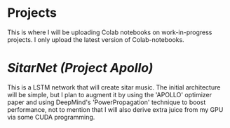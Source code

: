 # Projects
This is where I will be uploading Colab notebooks on work-in-progress projects. I only upload the latest version of Colab-notebooks.

# *SitarNet (Project Apollo)*
This is a LSTM network that will create sitar music. The initial architecture will be simple, but I plan to augment it by using the 'APOLLO' optimizer paper and using DeepMind's 'PowerPropagation' technique to boost performance, not to mention that I will also derive extra juice from my GPU via some CUDA programming.
